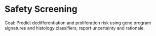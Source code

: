 # Safety Screening

Goal: Predict dedifferentiation and proliferation risk using gene program signatures and histology classifiers; report uncertainty and rationale.
